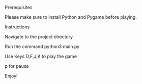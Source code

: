 Prerequisites

Please make sure to install Python and Pygame before playing.

Instructions

Navigate to the project directory

Run the command python3 main.py

Use Keys D,F,J,K to play the game

p for pause

Enjoy! 

